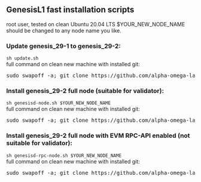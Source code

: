 <h2>GenesisL1 fast installation scripts</h2>
root user, tested on clean Ubuntu 20.04 LTS
$YOUR_NEW_NODE_NAME should be changed to any node name you like.
<h3>Update genesis_29-1 to genesis_29-2:</h3>
<code>sh update.sh</code></br>
full command on clean new machine with installed git:</br>
<pre>sudo swapoff -a; git clone https://github.com/alpha-omega-labs/genesisd.git; cd genesisd; sh update.sh</pre>

<h3>Install genesis_29-2 full node (suitable for validator):</h3>
<code>sh genesisd-node.sh $YOUR_NEW_NODE_NAME</code></br>
full command on clean new machine with installed git:</br>
<pre>sudo swapoff -a; git clone https://github.com/alpha-omega-labs/genesisd.git; cd genesisd; sh genesisd-node.sh $YOUR_NEW_NODE_NAME</pre>

<h3>Install genesis_29-2 full node with EVM RPC-API enabled (not suitable for validator):</h3>
<code>sh genesisd-rpc-node.sh $YOUR_NEW_NODE_NAME</code></br>
full command on clean new machine with installed git:</br>
<pre>sudo swapoff -a; git clone https://github.com/alpha-omega-labs/genesisd.git; cd genesisd; sh genesisd-node-rpc.sh $YOUR_NEW_NODE_NAME</pre>
